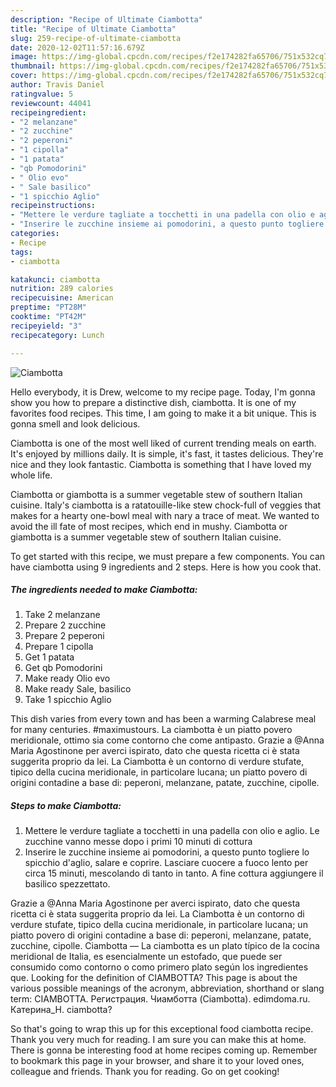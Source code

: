 ```yaml
---
description: "Recipe of Ultimate Ciambotta"
title: "Recipe of Ultimate Ciambotta"
slug: 259-recipe-of-ultimate-ciambotta
date: 2020-12-02T11:57:16.679Z
image: https://img-global.cpcdn.com/recipes/f2e174282fa65706/751x532cq70/ciambotta-recipe-main-photo.jpg
thumbnail: https://img-global.cpcdn.com/recipes/f2e174282fa65706/751x532cq70/ciambotta-recipe-main-photo.jpg
cover: https://img-global.cpcdn.com/recipes/f2e174282fa65706/751x532cq70/ciambotta-recipe-main-photo.jpg
author: Travis Daniel
ratingvalue: 5
reviewcount: 44041
recipeingredient:
- "2 melanzane"
- "2 zucchine"
- "2 peperoni"
- "1 cipolla"
- "1 patata"
- "qb Pomodorini"
- " Olio evo"
- " Sale basilico"
- "1 spicchio Aglio"
recipeinstructions:
- "Mettere le verdure tagliate a tocchetti in una padella con olio e aglio. Le zucchine vanno messe dopo i primi 10 minuti di cottura"
- "Inserire le zucchine insieme ai pomodorini, a questo punto togliere lo spicchio d&#39;aglio, salare e coprire. Lasciare cuocere a fuoco lento per circa 15 minuti, mescolando di tanto in tanto. A fine cottura aggiungere il basilico spezzettato."
categories:
- Recipe
tags:
- ciambotta

katakunci: ciambotta 
nutrition: 289 calories
recipecuisine: American
preptime: "PT28M"
cooktime: "PT42M"
recipeyield: "3"
recipecategory: Lunch

---
```



![Ciambotta](https://img-global.cpcdn.com/recipes/f2e174282fa65706/751x532cq70/ciambotta-recipe-main-photo.jpg)

Hello everybody, it is Drew, welcome to my recipe page. Today, I'm gonna show you how to prepare a distinctive dish, ciambotta. It is one of my favorites food recipes. This time, I am going to make it a bit unique. This is gonna smell and look delicious.

Ciambotta is one of the most well liked of current trending meals on earth. It's enjoyed by millions daily. It is simple, it's fast, it tastes delicious. They're nice and they look fantastic. Ciambotta is something that I have loved my whole life.

Ciambotta or giambotta is a summer vegetable stew of southern Italian cuisine. Italy&#39;s ciambotta is a ratatouille-like stew chock-full of veggies that makes for a hearty one-bowl meal with nary a trace of meat. We wanted to avoid the ill fate of most recipes, which end in mushy. Ciambotta or giambotta is a summer vegetable stew of southern Italian cuisine.


To get started with this recipe, we must prepare a few components. You can have ciambotta using 9 ingredients and 2 steps. Here is how you cook that.

<!--inarticleads1-->

##### The ingredients needed to make Ciambotta:

1. Take 2 melanzane
1. Prepare 2 zucchine
1. Prepare 2 peperoni
1. Prepare 1 cipolla
1. Get 1 patata
1. Get qb Pomodorini
1. Make ready  Olio evo
1. Make ready  Sale, basilico
1. Take 1 spicchio Aglio


This dish varies from every town and has been a warming Calabrese meal for many centuries. #maximustours. La ciambotta è un piatto povero meridionale, ottimo sia come contorno che come antipasto. Grazie a @Anna Maria Agostinone per averci ispirato, dato che questa ricetta ci è stata suggerita proprio da lei. La Ciambotta è un contorno di verdure stufate, tipico della cucina meridionale, in particolare lucana; un piatto povero di origini contadine a base di: peperoni, melanzane, patate, zucchine, cipolle. 

<!--inarticleads2-->

##### Steps to make Ciambotta:

1. Mettere le verdure tagliate a tocchetti in una padella con olio e aglio. Le zucchine vanno messe dopo i primi 10 minuti di cottura
1. Inserire le zucchine insieme ai pomodorini, a questo punto togliere lo spicchio d&#39;aglio, salare e coprire. Lasciare cuocere a fuoco lento per circa 15 minuti, mescolando di tanto in tanto. A fine cottura aggiungere il basilico spezzettato.


Grazie a @Anna Maria Agostinone per averci ispirato, dato che questa ricetta ci è stata suggerita proprio da lei. La Ciambotta è un contorno di verdure stufate, tipico della cucina meridionale, in particolare lucana; un piatto povero di origini contadine a base di: peperoni, melanzane, patate, zucchine, cipolle. Ciambotta — La ciambotta es un plato típico de la cocina meridional de Italia, es esencialmente un estofado, que puede ser consumido como contorno o como primero plato según los ingredientes que. Looking for the definition of CIAMBOTTA? This page is about the various possible meanings of the acronym, abbreviation, shorthand or slang term: CIAMBOTTA. Регистрация. Чиамботта (Ciambotta). edimdoma.ru. Катерина_Н. ciambotta? 

So that's going to wrap this up for this exceptional food ciambotta recipe. Thank you very much for reading. I am sure you can make this at home. There is gonna be interesting food at home recipes coming up. Remember to bookmark this page in your browser, and share it to your loved ones, colleague and friends. Thank you for reading. Go on get cooking!
